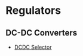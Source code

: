 # Regulators

## DC-DC Converters

* [DCDC Selector](http://www.dcdcselector.com/en/dc-dc-led-driver/led-buck)
